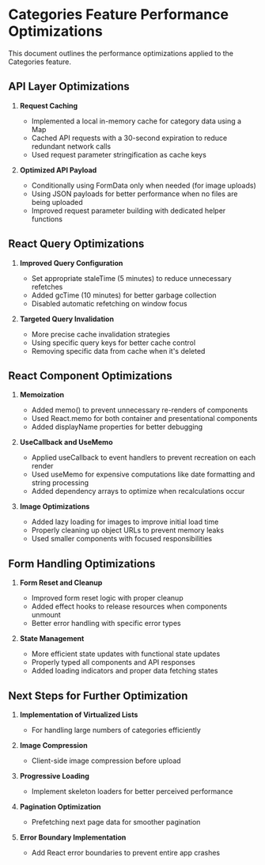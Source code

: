 # Categories Feature Performance Optimizations

This document outlines the performance optimizations applied to the Categories feature.

## API Layer Optimizations

1. **Request Caching**
   - Implemented a local in-memory cache for category data using a Map
   - Cached API requests with a 30-second expiration to reduce redundant network calls
   - Used request parameter stringification as cache keys

2. **Optimized API Payload**
   - Conditionally using FormData only when needed (for image uploads)
   - Using JSON payloads for better performance when no files are being uploaded
   - Improved request parameter building with dedicated helper functions

## React Query Optimizations

1. **Improved Query Configuration**
   - Set appropriate staleTime (5 minutes) to reduce unnecessary refetches
   - Added gcTime (10 minutes) for better garbage collection
   - Disabled automatic refetching on window focus

2. **Targeted Query Invalidation**
   - More precise cache invalidation strategies
   - Using specific query keys for better cache control
   - Removing specific data from cache when it's deleted

## React Component Optimizations

1. **Memoization**
   - Added memo() to prevent unnecessary re-renders of components
   - Used React.memo for both container and presentational components
   - Added displayName properties for better debugging

2. **UseCallback and UseMemo**
   - Applied useCallback to event handlers to prevent recreation on each render
   - Used useMemo for expensive computations like date formatting and string processing
   - Added dependency arrays to optimize when recalculations occur

3. **Image Optimizations**
   - Added lazy loading for images to improve initial load time
   - Properly cleaning up object URLs to prevent memory leaks
   - Used smaller components with focused responsibilities

## Form Handling Optimizations

1. **Form Reset and Cleanup**
   - Improved form reset logic with proper cleanup
   - Added effect hooks to release resources when components unmount
   - Better error handling with specific error types

2. **State Management**
   - More efficient state updates with functional state updates
   - Properly typed all components and API responses
   - Added loading indicators and proper data fetching states

## Next Steps for Further Optimization

1. **Implementation of Virtualized Lists**
   - For handling large numbers of categories efficiently

2. **Image Compression**
   - Client-side image compression before upload

3. **Progressive Loading**
   - Implement skeleton loaders for better perceived performance

4. **Pagination Optimization**
   - Prefetching next page data for smoother pagination

5. **Error Boundary Implementation**
   - Add React error boundaries to prevent entire app crashes 